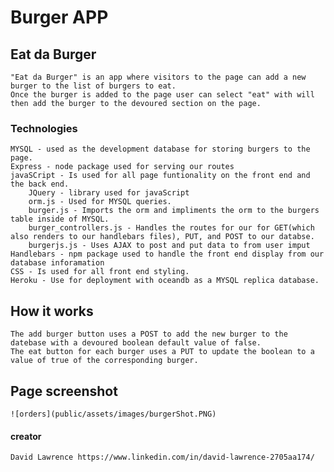 # Burger APP


## Eat da Burger
    "Eat da Burger" is an app where visitors to the page can add a new burger to the list of burgers to eat.
    Once the burger is added to the page user can select "eat" with will then add the burger to the devoured section on the page.

### Technologies

    MYSQL - used as the development database for storing burgers to the page.
    Express - node package used for serving our routes 
    javaSCript - Is used for all page funtionality on the front end and the back end.
        JQuery - library used for javaScript
        orm.js - Used for MYSQL queries. 
        burger.js - Imports the orm and impliments the orm to the burgers table inside of MYSQL.
        burger_controllers.js - Handles the routes for our for GET(which also renders to our handlebars files), PUT, and POST to our databse. 
        burgerjs.js - Uses AJAX to post and put data to from user imput
    Handlebars - npm package used to handle the front end display from our database inforamation
    CSS - Is used for all front end styling.
    Heroku - Use for deployment with oceandb as a MYSQL replica database.

## How it works 
    The add burger button uses a POST to add the new burger to the datebase with a devoured boolean default value of false.
    The eat button for each burger uses a PUT to update the boolean to a value of true of the corresponding burger.

## Page screenshot
    ![orders](public/assets/images/burgerShot.PNG)

#### creator 
    David Lawrence https://www.linkedin.com/in/david-lawrence-2705aa174/




        